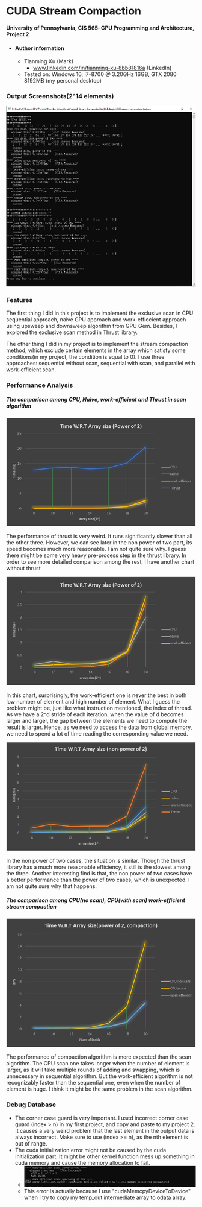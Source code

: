 CUDA Stream Compaction
======================

**University of Pennsylvania, CIS 565: GPU Programming and Architecture, Project 2**

* #### Author information
  
  - Tianming Xu (Mark)
    - www.linkedin.com/in/tianming-xu-8bb81816a (LinkedIn)
  - Tested on: Windows 10, i7-8700 @ 3.20GHz 16GB, GTX 2080 8192MB (my personal desktop)

### Output Screenshots(2^14 elements)

![](img/screen_shot_output.png)



### Features

The first thing I did in this project is to implement the exclusive scan in CPU sequential approach, naive GPU approach and work-effiecient approach using upsweep and downsweep algorithm from GPU Gem. Besides, I explored the exclusive scan method in Thrust library. 

The other thing I did in my project is to implement the stream compaction method, which exclude certain elements in the array which satisfy some conditions(in my project, the condition is equal to 0). I use three approaches: sequential without scan, sequential with scan, and parallel with work-efficient scan.

### Performance Analysis

##### The comparison among CPU, Naive, work-efficient and Thrust in scan algorithm

![](img/scan_power_of_2.png)

The performance of thrust is very weird. It runs significantly slower than all the other three. However, we can see later in the non power of two part, its speed becomes much more reasonable. I am not quite sure why. I guess there might be some very heavy pre-process step in the thrust library. In order to see more detailed comparison among the rest, I have another chart without thrust

![](img/scan_power_of_2_without_thrust.png)

In this chart, surprisingly, the work-efficient one is never the best in both low number of element and high number of element. What I guess the problem might be, just like what instruction mentioned, the index of thread. As we have a 2^d stride of each iteration, when the value of d becomes larger and larger, the gap between the elements we need to compute the result is larger. Hence, as we need to access the data from global memory, we need to spend a lot of time reading the corresponding value we need. 

![](img/scan_non_power_of_two.png)

In the non power of two cases, the situation is similar. Though the thrust library has a much more reasonable efficiency, it still is the slowest among the three. Another interesting find is that, the non power of two cases have a better performance than the power of two cases, which is unexpected. I am not quite sure why that happens.

##### The comparison among CPU(no scan), CPU(with scan) work-efficient stream compaction

![](img/compaction_power_of_two.png)

The performance of compaction algorithm is more expected than the scan algorithm. The CPU scan one takes longer when the number of element is larger, as it will take multiple rounds of adding and swapping, which is unnecessary in sequential algorithm. But the work-efficient algorithm is not recognizably faster than the sequential one, even when the number of element is huge. I think it might be the same problem in the scan algorithm.

### Debug Database

- The corner case guard is very important. I used incorrect corner case guard (index > n) in my first project, and copy and paste to my project 2. It causes a  very weird problem that the last element in the output data is always incorrect. Make sure to use (index >= n), as the nth element is out of range.
- The cuda initialization error might not be caused by the cuda initialization part. It might be other kernel function mess up something in cuda memory and cause the memory allocation to fail. 
  - ![](img/initialization_error.png)
  - This error is actually because I use "cudaMemcpyDeviceToDevice" when I try to copy my temp_out intermediate array to odata array. 



